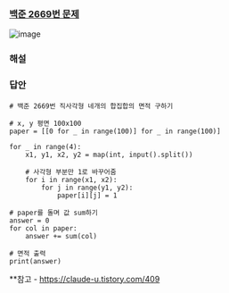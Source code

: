 ### [백준 2669번 문제](https://www.acmicpc.net/problem/2669)
![image](https://user-images.githubusercontent.com/49461207/192691349-6f41f30e-aced-4b28-a6c1-1a3989b604d2.png)
### 해설
### 답안
```
# 백준 2669번 직사각형 네개의 합집합의 면적 구하기

# x, y 평면 100x100
paper = [[0 for _ in range(100)] for _ in range(100)]

for _ in range(4):
    x1, y1, x2, y2 = map(int, input().split())
    
    # 사각형 부분만 1로 바꾸어줌
    for i in range(x1, x2):
        for j in range(y1, y2):
            paper[i][j] = 1

# paper를 돌며 값 sum하기
answer = 0
for col in paper:
    answer += sum(col)

# 면적 출력
print(answer)
```

**참고 - https://claude-u.tistory.com/409

